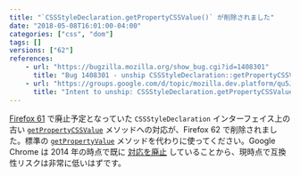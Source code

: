 ```yaml
---
title: "`CSSStyleDeclaration.getPropertyCSSValue()` が削除されました"
date: "2018-05-08T16:01:00-04:00"
categories: ["css", "dom"]
tags: []
versions: ["62"]
references:
    - url: "https://bugzilla.mozilla.org/show_bug.cgi?id=1408301"
      title: "Bug 1408301 - unship CSSStyleDeclaration::getPropertyCSSValue"
    - url: "https://groups.google.com/d/topic/mozilla.dev.platform/qu5JekiuSfw/discussion"
      title: "Intent to unship: CSSStyleDeclaration.getPropertyCSSValue"
---
```

[Firefox 61](https://www.fxsitecompat.com/ja/docs/2018/cssstyledeclaration-getpropertycssvalue-has-been-deprecated/) で廃止予定となっていた `CSSStyleDeclaration` インターフェイス上の古い [`getPropertyCSSValue`](https://developer.mozilla.org/docs/Web/API/CSSStyleDeclaration/getPropertyCSSValue) メソッドへの対応が、Firefox 62 で削除されました。標準の [`getPropertyValue`](https://developer.mozilla.org/docs/Web/API/CSSStyleDeclaration/getPropertyValue) メソッドを代わりに使ってください。Google Chrome は 2014 年の時点で既に [対応を廃止](https://groups.google.com/a/chromium.org/d/topic/blink-dev/3VmxWFzcyJc/discussion) していることから、現時点で互換性リスクは非常に低いはずです。
